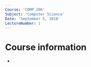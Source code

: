 ```yaml
---
Course: 'COMP 206'
Subject: 'Computer Science'
Date: 'September 5, 2018'
LectureNumber: 1
---
```


# Course information
-
